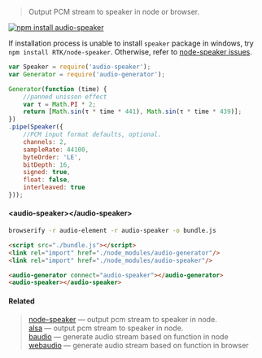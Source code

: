 > Output PCM stream to speaker in node or browser.

[![npm install audio-speaker](https://nodei.co/npm/audio-speaker.png?mini=true)](https://npmjs.org/package/audio-speaker/)

If installation process is unable to install `speaker` package in windows, try `npm install RTK/node-speaker`. Otherwise, refer to [node-speaker issues](https://github.com/TooTallNate/node-speaker/issues).

```js
var Speaker = require('audio-speaker');
var Generator = require('audio-generator');

Generator(function (time) {
	//panned unisson effect
	var τ = Math.PI * 2;
	return [Math.sin(τ * time * 441), Math.sin(τ * time * 439)];
})
.pipe(Speaker({
	//PCM input format defaults, optional.
	channels: 2,
	sampleRate: 44100,
	byteOrder: 'LE',
	bitDepth: 16,
	signed: true,
	float: false,
	interleaved: true
}));
```

#### &lt;audio-speaker&gt;&lt;/audio-speaker&gt;

```sh
browserify -r audio-element -r audio-speaker -o bundle.js
```

```html
<script src="./bundle.js"></script>
<link rel="import" href="./node_modules/audio-generator"/>
<link rel="import" href="./node_modules/audio-speaker"/>

<audio-generator connect="audio-speaker"></audio-generator>
<audio-speaker></audio-speaker>
```


#### Related

> [node-speaker](http://npmjs.org/package/speaker) — output pcm stream to speaker in node.<br/>
> [alsa](http://npmjs.org/package/alsa) — output pcm stream to speaker in node.<br/>
> [baudio](http://npmjs.org/package/baudio) — generate audio stream based on function in node<br/>
> [webaudio](http://npmjs.org/package/webaudio) — generate audio stream based on function in browser